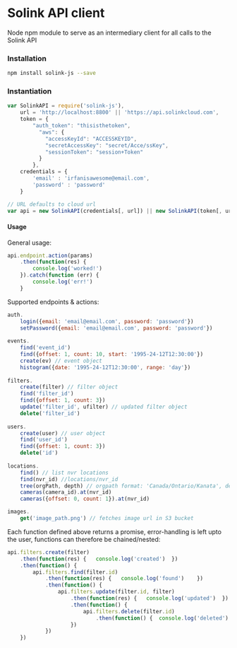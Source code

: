 # Solink API client
Node npm module to serve as an intermediary client for all calls to the Solink API

### Installation
```Bash
npm install solink-js --save
```

### Instantiation
```JavaScript
var SolinkAPI = require('solink-js'),
    url = 'http://localhost:8800' || 'https://api.solinkcloud.com',
    token = {
        "auth_token": "thisisthetoken",
          "aws": {
            "accessKeyId": "ACCESSKEYID",
            "secretAccessKey": "secret/Acce/ssKey",
            "sessionToken": "session+Token"
          }
        },
    credentials = { 
    	'email' : 'irfanisawesome@email.com', 
    	'password' : 'password'
    }

// URL defaults to cloud url
var api = new SolinkAPI(credentials[, url]) || new SolinkAPI(token[, url])
```

#### Usage
General usage:

```JavaScript
api.endpoint.action(params)
    .then(function(res) {
        console.log('worked!')
    }).catch(function (err) {
        console.log('err!')
    }
```

Supported endpoints & actions:

```JavaScript
auth.
    login({email: 'email@email.com', password: 'password'})
    setPassword({email: 'email@email.com', password: 'password'})
   
events.
    find('event_id')
    find({offset: 1, count: 10, start: '1995-24-12T12:30:00'})
    create(ev) // event object
    histogram({date: '1995-24-12T12:30:00', range: 'day'})
    
filters.
    create(filter) // filter object
    find('filter_id')
    find({offset: 1, count: 3})
    update('filter_id', ufilter) // updated filter object
    delete('filter_id')
    
users.
    create(user) // user object
    find('user_id')
    find({offset: 1, count: 3})
    delete('id')
    
locations.
    find() // list nvr locations
    find(nvr_id) //locations/nvr_id
    tree(orgPath, depth) // orgpath format: 'Canada/Ontario/Kanata', depth: int
    cameras(camera_id).at(nvr_id)
    cameras({offset: 0, count: 1}).at(nvr_id)

images.
	get('image_path.png') // fetches image url in S3 bucket
```

Each function defined above returns a promise, error-handling is left upto the user, functions can therefore be chained/nested:

```JavaScript
api.filters.create(filter)
	.then(function(res) {   console.log('created')  })
	.then(function() {
		api.filters.find(filter.id)
			.then(function(res) {   console.log('found')    })
			.then(function() {
				api.filters.update(filter.id, filter)
					.then(function(res) {   console.log('updated')  })
					.then(function() {
						api.filters.delete(filter.id)
							.then(function() {  console.log('deleted')  })
					})
			})
	})
```
